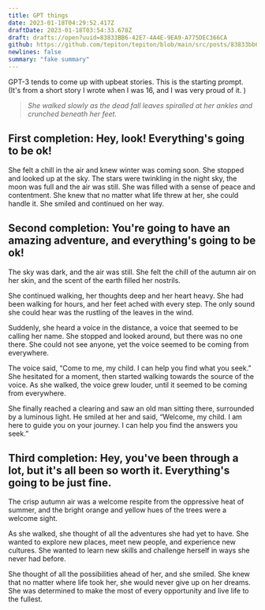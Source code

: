```yaml
---
title: GPT things
date: 2023-01-18T04:29:52.417Z
draftDate: 2023-01-18T03:54:33.678Z
draft: drafts://open?uuid=83833BB6-42E7-4A4E-9EA9-A775DEC366CA
github: https://github.com/tepiton/tepiton/blob/main/src/posts/83833bb6-42e7-4a4e-9ea9-a775dec366ca.md
newlines: false
summary: "fake summary"
---
```

GPT-3 tends to come up with upbeat stories. This is the starting prompt. (It's from a short story I wrote when I was 16, and I was very proud of it. )

> _She walked slowly as the dead fall leaves spiralled at her ankles and crunched beneath her feet._


## First completion: Hey, look! Everything's going to be ok!

She felt a chill in the air and knew winter was coming soon. She stopped and looked up at the sky. The stars were twinkling in the night sky, the moon was full and the air was still. She was filled with a sense of peace and contentment. She knew that no matter what life threw at her, she could handle it. She smiled and continued on her way.


## Second completion: You're going to have an amazing adventure, and everything's going to be ok!

The sky was dark, and the air was still. She felt the chill of the autumn air on her skin, and the scent of the earth filled her nostrils.

She continued walking, her thoughts deep and her heart heavy. She had been walking for hours, and her feet ached with every step. The only sound she could hear was the rustling of the leaves in the wind.

Suddenly, she heard a voice in the distance, a voice that seemed to be calling her name. She stopped and looked around, but there was no one there. She could not see anyone, yet the voice seemed to be coming from everywhere.

The voice said, “Come to me, my child. I can help you find what you seek.” She hesitated for a moment, then started walking towards the source of the voice. As she walked, the voice grew louder, until it seemed to be coming from everywhere.

She finally reached a clearing and saw an old man sitting there, surrounded by a luminous light. He smiled at her and said, “Welcome, my child. I am here to guide you on your journey. I can help you find the answers you seek.”


## Third completion: Hey, you've been through a lot, but it's all been so worth it. Everything's going to be just fine.

The crisp autumn air was a welcome respite from the oppressive heat of summer, and the bright orange and yellow hues of the trees were a welcome sight.

As she walked, she thought of all the adventures she had yet to have. She wanted to explore new places, meet new people, and experience new cultures. She wanted to learn new skills and challenge herself in ways she never had before.

She thought of all the possibilities ahead of her, and she smiled. She knew that no matter where life took her, she would never give up on her dreams. She was determined to make the most of every opportunity and live life to the fullest.
